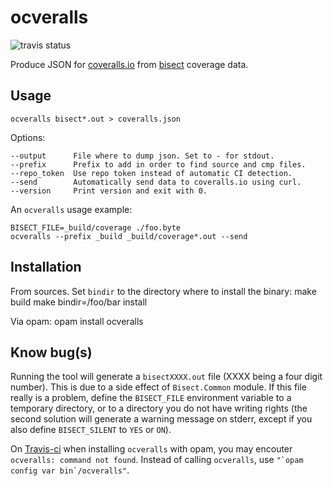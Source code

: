 # ocveralls

![travis status](https://travis-ci.org/sagotch/ocveralls.svg?branch=test)

Produce JSON for [coveralls.io](https://coveralls.io/) from
[bisect](http://bisect.x9c.fr/index.html) coverage data.

## Usage

    ocveralls bisect*.out > coveralls.json

Options:

    --output      File where to dump json. Set to - for stdout.
    --prefix      Prefix to add in order to find source and cmp files.
    --repo_token  Use repo token instead of automatic CI detection.
    --send        Automatically send data to coveralls.io using curl.
    --version     Print version and exit with 0.

An `ocveralls` usage example:

    BISECT_FILE=_build/coverage ./foo.byte
    ocveralls --prefix _build _build/coverage*.out --send

## Installation

From sources. Set `bindir` to the directory where to install the binary:
    make build
	make bindir=/foo/bar install

Via opam:
    opam install ocveralls

## Know bug(s)

Running the tool will generate a `bisectXXXX.out` file
(XXXX being a four digit number). This is due to a side effect of
`Bisect.Common` module. If this file really is a problem, define the
`BISECT_FILE` environment variable to a temporary directory, or
to a directory you do not have writing rights (the second solution
will generate a warning message on stderr, except if you also
define `BISECT_SILENT` to `YES` or `ON`).

On [Travis-ci](https://travis-ci.org/) when installing
`ocveralls` with opam, you may encouter `ocveralls: command not found`.
Instead of calling `ocveralls`, use ``"`opam config var bin`/ocveralls"``.
